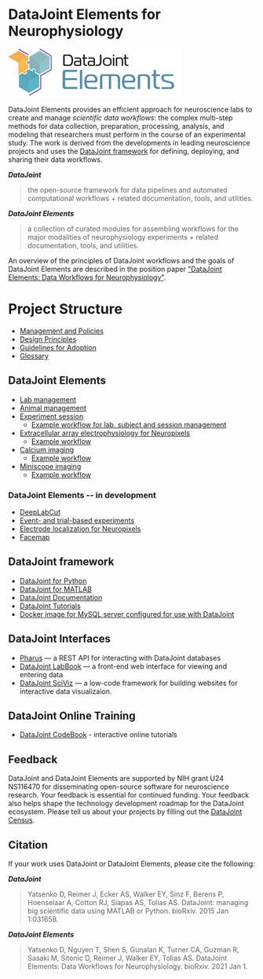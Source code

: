 # DataJoint Elements for Neurophysiology

![Logo](https://raw.githubusercontent.com/datajoint/datajoint.org/0a05cf5c2530a3595a13fc11f6abac64746d845d/static/images/elements-logo.png)

DataJoint Elements provides an efficient approach for neuroscience labs
to create and manage _scientific data workflows_: the complex multi-step methods
for data collection, preparation, processing, analysis, and modeling that
researchers must perform in the course of an experimental study. The work is
derived from the developments in leading neuroscience projects and uses the
[DataJoint framework](https://datajoint.org) for defining, deploying, and
sharing their data workflows.

**_DataJoint_**

> the open-source framework for data pipelines and automated computational
> workflows + related documentation, tools, and utilities.

**_DataJoint Elements_**

> a collection of curated modules for assembling workflows for the major
> modalities of neurophysiology experiments + related documentation, tools, and
> utilities.

An overview of the principles of DataJoint workflows and the goals of DataJoint 
Elements are described in the position paper
["DataJoint Elements: Data Workflows for Neurophysiology"](https://www.biorxiv.org/content/10.1101/2021.03.30.437358v2).

# Project Structure
- [Management and Policies](management/plan.md)
- [Design Principles](usage/design-principles.md)
- [Guidelines for Adoption](usage/adopt.md)
- [Glossary](usage/glossary.md)

## DataJoint Elements
- [Lab management](https://github.com/datajoint/element-lab)
- [Animal management](https://github.com/datajoint/element-animal)
- [Experiment session](https://github.com/datajoint/element-session)
  - [Example workflow for lab, subject and session management](https://github.com/datajoint/workflow-session)
- [Extracellular array electrophysiology for Neuropixels](https://github.com/datajoint/element-array-ephys)
  - [Example workflow](https://github.com/datajoint/workflow-array-ephys)
- [Calcium imaging](https://github.com/datajoint/element-calcium-imaging)
  - [Example workflow](https://github.com/datajoint/workflow-calcium-imaging)
- [Miniscope imaging](https://github.com/datajoint/element-miniscope)
  - [Example workflow](https://github.com/datajoint/workflow-miniscope)

### DataJoint Elements -- in development
- [DeepLabCut](https://github.com/datajoint/element-deeplabcut)
- [Event- and trial-based experiments](https://github.com/datajoint/element-event)
- [Electrode localization for Neuropixels](https://github.com/datajoint/element-electrode-localization)
- [Facemap](https://github.com/datajoint/element-facemap)

## DataJoint framework
- [DataJoint for Python](https://github.com/datajoint/datajoint-python)
- [DataJoint for MATLAB](https://github.com/datajoint/datajoint-matlab)
- [DataJoint Documentation](https://docs.datajoint.org)
- [DataJoint Tutorials](https://tutorials.datajoint.io)
- [Docker image for MySQL server configured for use with DataJoint](https://github.com/datajoint/mysql-docker)

## DataJoint Interfaces
- [Pharus](https://github.com/datajoint/pharus) — a REST API for interacting
  with DataJoint databases
- [DataJoint LabBook](https://github.com/datajoint/datajoint-labbook) — a
  front-end web interface for viewing and entering data
- [DataJoint SciViz](https://github.com/datajoint/sci-viz) — a low-code 
  framework for building websites for interactive data visualizaion.

## DataJoint Online Training

- [DataJoint CodeBook](https://codebook.datajoint.io) - interactive online tutorials

## Feedback

DataJoint and DataJoint Elements are supported by NIH grant U24 NS116470 for disseminating open-source software for neuroscience research.  Your feedback is essential for continued funding.  Your feedback also helps shape the technology development roadmap for the DataJoint ecosystem.  Please tell us about your projects by filling out the [DataJoint Census](https://community.datajoint.io).

## Citation

If your work uses DataJoint or DataJoint Elements, please cite the following:

**_DataJoint_**
> Yatsenko D, Reimer J, Ecker AS, Walker EY, Sinz F, Berens P, Hoenselaar A, Cotton RJ, 
> Siapas AS, Tolias AS. DataJoint: managing big scientific data using MATLAB or Python. 
> bioRxiv. 2015 Jan 1:031658.


**_DataJoint Elements_**
> Yatsenko D, Nguyen T, Shen S, Gunalan K, Turner CA, Guzman R, Sasaki M, Sitonic D, 
> Reimer J, Walker EY, Tolias AS. DataJoint Elements: Data Workflows for 
> Neurophysiology. bioRxiv. 2021 Jan 1.
